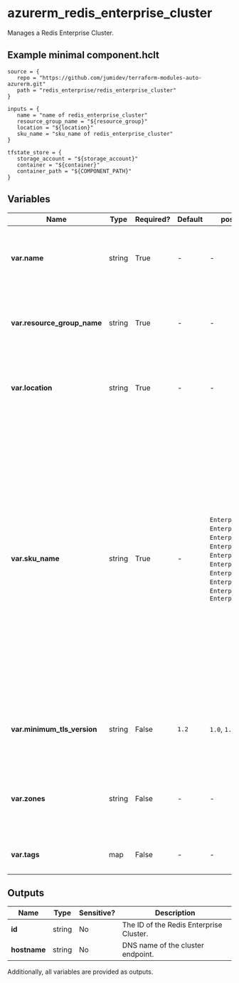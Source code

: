 # azurerm_redis_enterprise_cluster

Manages a Redis Enterprise Cluster.

## Example minimal component.hclt

```hcl
source = {
   repo = "https://github.com/jumidev/terraform-modules-auto-azurerm.git" 
   path = "redis_enterprise/redis_enterprise_cluster" 
}

inputs = {
   name = "name of redis_enterprise_cluster" 
   resource_group_name = "${resource_group}" 
   location = "${location}" 
   sku_name = "sku_name of redis_enterprise_cluster" 
}

tfstate_store = {
   storage_account = "${storage_account}" 
   container = "${container}" 
   container_path = "${COMPONENT_PATH}" 
}

```

## Variables

| Name | Type | Required? |  Default  |  possible values |  Description |
| ---- | ---- | --------- |  ----------- | ----------- | ----------- |
| **var.name** | string | True | -  |  -  |  The name which should be used for this Redis Enterprise Cluster. Changing this forces a new Redis Enterprise Cluster to be created. | 
| **var.resource_group_name** | string | True | -  |  -  |  The name of the Resource Group where the Redis Enterprise Cluster should exist. Changing this forces a new Redis Enterprise Cluster to be created. | 
| **var.location** | string | True | -  |  -  |  The Azure Region where the Redis Enterprise Cluster should exist. Changing this forces a new Redis Enterprise Cluster to be created. | 
| **var.sku_name** | string | True | -  |  `Enterprise_E5`, `Enterprise_E10`, `Enterprise_E20"`, `Enterprise_E50`, `Enterprise_E100`, `Enterprise_E200`, `Enterprise_E400`, `EnterpriseFlash_F300`, `EnterpriseFlash_F700`, `EnterpriseFlash_F1500`  |  The `sku_name` is comprised of two segments separated by a hyphen (e.g. `Enterprise_E10-2`). The first segment of the `sku_name` defines the `name` of the SKU, possible values are `Enterprise_E5`, `Enterprise_E10`, `Enterprise_E20"`, `Enterprise_E50`, `Enterprise_E100`, `Enterprise_E200`, `Enterprise_E400`, `EnterpriseFlash_F300`, `EnterpriseFlash_F700` or `EnterpriseFlash_F1500`. The second segment defines the `capacity` of the `sku_name`, possible values for `Enteprise` SKUs are (`2`, `4`, `6`, ...). Possible values for `EnterpriseFlash` SKUs are (`3`, `9`, `15`, ...). Changing this forces a new Redis Enterprise Cluster to be created. | 
| **var.minimum_tls_version** | string | False | `1.2`  |  `1.0`, `1.1`, `1.2`  |  The minimum TLS version. Possible values are `1.0`, `1.1` and `1.2`. Defaults to `1.2`. Changing this forces a new Redis Enterprise Cluster to be created. | 
| **var.zones** | string | False | -  |  -  |  Specifies a list of Availability Zones in which this Redis Enterprise Cluster should be located. Changing this forces a new Redis Enterprise Cluster to be created. | 
| **var.tags** | map | False | -  |  -  |  A mapping of tags which should be assigned to the Redis Enterprise Cluster. | 



## Outputs

| Name | Type | Sensitive? | Description |
| ---- | ---- | --------- | --------- |
| **id** | string | No  | The ID of the Redis Enterprise Cluster. | 
| **hostname** | string | No  | DNS name of the cluster endpoint. | 

Additionally, all variables are provided as outputs.

